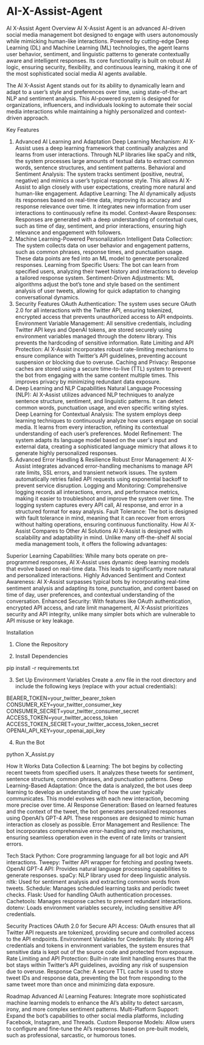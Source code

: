 # AI-X-Assist-Agent


AI X-Assist Agent
Overview
AI X-Assist Agent is an advanced AI-driven social media management bot designed to engage with users autonomously while mimicking human-like interactions. Powered by cutting-edge Deep Learning (DL) and Machine Learning (ML) technologies, the agent learns user behavior, sentiment, and linguistic patterns to generate contextually aware and intelligent responses. Its core functionality is built on robust AI logic, ensuring security, flexibility, and continuous learning, making it one of the most sophisticated social media AI agents available.

The AI X-Assist Agent stands out for its ability to dynamically learn and adapt to a user’s style and preferences over time, using state-of-the-art NLP and sentiment analysis. This AI-powered system is designed for organizations, influencers, and individuals looking to automate their social media interactions while maintaining a highly personalized and context-driven approach.

Key Features
1. Advanced AI Learning and Adaptation
Deep Learning Mechanism: AI X-Assist uses a deep learning framework that continually analyzes and learns from user interactions. Through NLP libraries like spaCy and nltk, the system processes large amounts of textual data to extract common words, sentence structures, and sentiment patterns.
Behavioral and Sentiment Analysis: The system tracks sentiment (positive, neutral, negative) and mimics a user’s typical response style. This allows AI X-Assist to align closely with user expectations, creating more natural and human-like engagement.
Adaptive Learning: The AI dynamically adjusts its responses based on real-time data, improving its accuracy and response relevance over time. It integrates new information from user interactions to continuously refine its model.
Context-Aware Responses: Responses are generated with a deep understanding of contextual cues, such as time of day, sentiment, and prior interactions, ensuring high relevance and engagement with followers.
2. Machine Learning-Powered Personalization
Intelligent Data Collection: The system collects data on user behavior and engagement patterns, such as common phrases, response times, and punctuation usage. These data points are fed into an ML model to generate personalized responses.
Learning from Specific Users: The bot can learn from specified users, analyzing their tweet history and interactions to develop a tailored response system.
Sentiment-Driven Adjustments: ML algorithms adjust the bot’s tone and style based on the sentiment analysis of user tweets, allowing for quick adaptation to changing conversational dynamics.
3. Security Features
OAuth Authentication: The system uses secure OAuth 2.0 for all interactions with the Twitter API, ensuring tokenized, encrypted access that prevents unauthorized access to API endpoints.
Environment Variable Management: All sensitive credentials, including Twitter API keys and OpenAI tokens, are stored securely using environment variables managed through the dotenv library. This prevents the hardcoding of sensitive information.
Rate Limiting and API Protection: AI X-Assist incorporates robust rate-limiting mechanisms to ensure compliance with Twitter’s API guidelines, preventing account suspension or blocking due to overuse.
Caching and Privacy: Response caches are stored using a secure time-to-live (TTL) system to prevent the bot from engaging with the same content multiple times. This improves privacy by minimizing redundant data exposure.
4. Deep Learning and NLP Capabilities
Natural Language Processing (NLP): AI X-Assist utilizes advanced NLP techniques to analyze sentence structure, sentiment, and linguistic patterns. It can detect common words, punctuation usage, and even specific writing styles.
Deep Learning for Contextual Analysis: The system employs deep learning techniques to continuously analyze how users engage on social media. It learns from every interaction, refining its contextual understanding of each user’s preferences.
Model Refinement: The system adapts its language model based on the user's input and external data, creating a sophisticated language mimicry that allows it to generate highly personalized responses.
5. Advanced Error Handling & Resilience
Robust Error Management: AI X-Assist integrates advanced error-handling mechanisms to manage API rate limits, SSL errors, and transient network issues. The system automatically retries failed API requests using exponential backoff to prevent service disruption.
Logging and Monitoring: Comprehensive logging records all interactions, errors, and performance metrics, making it easier to troubleshoot and improve the system over time. The logging system captures every API call, AI response, and error in a structured format for easy analysis.
Fault Tolerance: The bot is designed with fault tolerance in mind, meaning that it can recover from errors without halting operations, ensuring continuous functionality.
How AI X-Assist Compares to Other AI Solutions
AI X-Assist is designed with scalability and adaptability in mind. Unlike many off-the-shelf AI social media management tools, it offers the following advantages:

Superior Learning Capabilities: While many bots operate on pre-programmed responses, AI X-Assist uses dynamic deep learning models that evolve based on real-time data. This leads to significantly more natural and personalized interactions.
Highly Advanced Sentiment and Context Awareness: AI X-Assist surpasses typical bots by incorporating real-time sentiment analysis and adapting its tone, punctuation, and content based on time of day, user preferences, and contextual understanding of the conversation.
Enhanced Security: With features like OAuth authentication, encrypted API access, and rate limit management, AI X-Assist prioritizes security and API integrity, unlike many simpler bots which are vulnerable to API misuse or key leakage.



Installation
1. Clone the Repository

2. Install Dependencies

pip install -r requirements.txt

3. Set Up Environment Variables
Create a .env file in the root directory and include the following keys (replace with your actual credentials):

BEARER_TOKEN=your_twitter_bearer_token
CONSUMER_KEY=your_twitter_consumer_key
CONSUMER_SECRET=your_twitter_consumer_secret
ACCESS_TOKEN=your_twitter_access_token
ACCESS_TOKEN_SECRET=your_twitter_access_token_secret
OPENAI_API_KEY=your_openai_api_key


4. Run the Bot

python X_Assist.py




How It Works
Data Collection & Learning: The bot begins by collecting recent tweets from specified users. It analyzes these tweets for sentiment, sentence structure, common phrases, and punctuation patterns.
Deep Learning-Based Adaptation: Once the data is analyzed, the bot uses deep learning to develop an understanding of how the user typically communicates. This model evolves with each new interaction, becoming more precise over time.
AI Response Generation: Based on learned features and the context of the tweet, the bot generates personalized responses using OpenAI’s GPT-4 API. These responses are designed to mimic human interaction as closely as possible.
Error Management and Resilience: The bot incorporates comprehensive error-handling and retry mechanisms, ensuring seamless operation even in the event of rate limits or transient errors.


Tech Stack
Python: Core programming language for all bot logic and API interactions.
Tweepy: Twitter API wrapper for fetching and posting tweets.
OpenAI GPT-4 API: Provides natural language processing capabilities to generate responses.
spaCy: NLP library used for deep linguistic analysis.
nltk: Used for sentiment analysis and extracting common words from tweets.
Schedule: Manages scheduled learning tasks and periodic tweet checks.
Flask: Used for handling OAuth authentication processes.
Cachetools: Manages response caches to prevent redundant interactions.
dotenv: Loads environment variables securely, including sensitive API credentials.


Security Practices
OAuth 2.0 for Secure API Access: OAuth ensures that all Twitter API requests are tokenized, providing secure and controlled access to the API endpoints.
Environment Variables for Credentials: By storing API credentials and tokens in environment variables, the system ensures that sensitive data is kept out of the source code and protected from exposure.
Rate Limiting and API Protection: Built-in rate limit handling ensures that the bot stays within Twitter’s API guidelines, avoiding any risk of suspension due to overuse.
Response Cache: A secure TTL cache is used to store tweet IDs and response data, preventing the bot from responding to the same tweet more than once and minimizing data exposure.


Roadmap
Advanced AI Learning Features: Integrate more sophisticated machine learning models to enhance the AI’s ability to detect sarcasm, irony, and more complex sentiment patterns.
Multi-Platform Support: Expand the bot’s capabilities to other social media platforms, including Facebook, Instagram, and Threads.
Custom Response Models: Allow users to configure and fine-tune the AI’s responses based on pre-built models, such as professional, sarcastic, or humorous tones.



